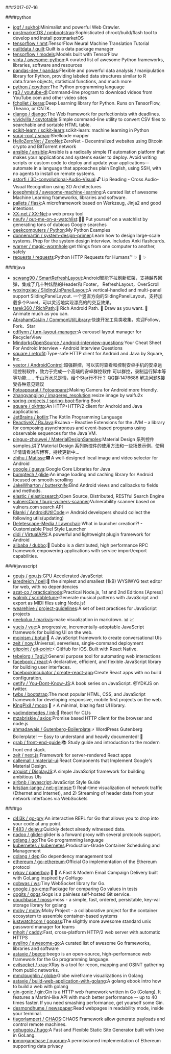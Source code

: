 ###2017-07-16

####python
* [iogf / sukhoi](https://github.com/iogf/sukhoi):Minimalist and powerful Web Crawler.
* [postmarketOS / pmbootstrap](https://github.com/postmarketOS/pmbootstrap):Sophisticated chroot/build/flash tool to develop and install postmarketOS
* [tensorflow / nmt](https://github.com/tensorflow/nmt):TensorFlow Neural Machine Translation Tutorial
* [quiltdata / quilt](https://github.com/quiltdata/quilt):Quilt is a data package manager
* [tensorflow / models](https://github.com/tensorflow/models):Models built with TensorFlow
* [vinta / awesome-python](https://github.com/vinta/awesome-python):A curated list of awesome Python frameworks, libraries, software and resources
* [pandas-dev / pandas](https://github.com/pandas-dev/pandas):Flexible and powerful data analysis / manipulation library for Python, providing labeled data structures similar to R data.frame objects, statistical functions, and much more
* [python / cpython](https://github.com/python/cpython):The Python programming language
* [rg3 / youtube-dl](https://github.com/rg3/youtube-dl):Command-line program to download videos from YouTube.com and other video sites
* [fchollet / keras](https://github.com/fchollet/keras):Deep Learning library for Python. Runs on TensorFlow, Theano, or CNTK.
* [django / django](https://github.com/django/django):The Web framework for perfectionists with deadlines.
* [vividvilla / csvtotable](https://github.com/vividvilla/csvtotable):Simple command-line utility to convert CSV files to searchable and sortable HTML table.
* [scikit-learn / scikit-learn](https://github.com/scikit-learn/scikit-learn):scikit-learn: machine learning in Python
* [suraj-root / smap](https://github.com/suraj-root/smap):Shellcode mapper
* [HelloZeroNet / ZeroNet](https://github.com/HelloZeroNet/ZeroNet):ZeroNet - Decentralized websites using Bitcoin crypto and BitTorrent network
* [ansible / ansible](https://github.com/ansible/ansible):Ansible is a radically simple IT automation platform that makes your applications and systems easier to deploy. Avoid writing scripts or custom code to deploy and update your applications— automate in a language that approaches plain English, using SSH, with no agents to install on remote systems.
* [astorfi / 3D-convolutional-Audio-Visual](https://github.com/astorfi/3D-convolutional-Audio-Visual):🔓 Lip Reading - Cross Audio-Visual Recognition using 3D Architectures
* [josephmisiti / awesome-machine-learning](https://github.com/josephmisiti/awesome-machine-learning):A curated list of awesome Machine Learning frameworks, libraries and software.
* [pallets / flask](https://github.com/pallets/flask):A microframework based on Werkzeug, Jinja2 and good intentions
* [XX-net / XX-Net](https://github.com/XX-net/XX-Net):a web proxy tool
* [neufv / put-me-on-a-watchlist](https://github.com/neufv/put-me-on-a-watchlist):👩‍💻 Put yourself on a watchlist by generating tons of dubious Google searches
* [geekcomputers / Python](https://github.com/geekcomputers/Python):My Python Examples
* [donnemartin / system-design-primer](https://github.com/donnemartin/system-design-primer):Learn how to design large-scale systems. Prep for the system design interview. Includes Anki flashcards.
* [warner / magic-wormhole](https://github.com/warner/magic-wormhole):get things from one computer to another, safely
* [requests / requests](https://github.com/requests/requests):Python HTTP Requests for Humans™ ✨ 🍰 ✨

####java
* [scwang90 / SmartRefreshLayout](https://github.com/scwang90/SmartRefreshLayout):Android智能下拉刷新框架，支持越界回弹，集成了几十种炫酷的Header和 Footer。 RefreshLayout，OverScroll
* [woxingxiao / SlidingUpPanelLayout](https://github.com/woxingxiao/SlidingUpPanelLayout):A vertical-handled and multi-panel support SlidingPanelLayout. 一个竖直方向的SlidingPanelLayout，支持加载多个Panel，可以灵活地实现漂亮的的交互效果。
* [tarek360 / RichPath](https://github.com/tarek360/RichPath):💪 Rich Android Path. 🤡 Draw as you want. 🎉 Animate much as you can.
* [AbrahamCaiJin / CommonUtilLibrary](https://github.com/AbrahamCaiJin/CommonUtilLibrary):快速开发工具类收集，欢迎Follow、Fork、Star
* [cdflynn / turn-layout-manager](https://github.com/cdflynn/turn-layout-manager):A carousel layout manager for RecyclerView
* [MindorksOpenSource / android-interview-questions](https://github.com/MindorksOpenSource/android-interview-questions):Your Cheat Sheet For Android Interview - Android Interview Questions
* [square / retrofit](https://github.com/square/retrofit):Type-safe HTTP client for Android and Java by Square, Inc.
* [yeetor / AndroidControl](https://github.com/yeetor/AndroidControl):超强群控，可以实时查看和控制安卓手机的安卓远程控制软件，致力于完成一个高端的安卓群控软件 可以群控，录制运行脚本等等功能...... 千山万水总是情，给个Star行不行？ QQ群:1476686 解决问题&接受各种意见建议
* [Fotoapparat / Fotoapparat](https://github.com/Fotoapparat/Fotoapparat):Making Camera for Android more friendly.
* [zhangyangjing / imageres_resolution](https://github.com/zhangyangjing/imageres_resolution):resize image by waifu2x
* [spring-projects / spring-boot](https://github.com/spring-projects/spring-boot):Spring Boot
* [square / okhttp](https://github.com/square/okhttp):An HTTP+HTTP/2 client for Android and Java applications.
* [JetBrains / kotlin](https://github.com/JetBrains/kotlin):The Kotlin Programming Language
* [ReactiveX / RxJava](https://github.com/ReactiveX/RxJava):RxJava – Reactive Extensions for the JVM – a library for composing asynchronous and event-based programs using observable sequences for the Java VM.
* [pinguo-zhouwei / MaterialDesignSamples](https://github.com/pinguo-zhouwei/MaterialDesignSamples):Material Design 系列控件samples,讲了Material Design 系列新控件的使用方法和一些场景示例，使用详情请看对应博客，持续更新中...
* [zhihu / Matisse](https://github.com/zhihu/Matisse):🎆 A well-designed local image and video selector for Android
* [google / guava](https://github.com/google/guava):Google Core Libraries for Java
* [bumptech / glide](https://github.com/bumptech/glide):An image loading and caching library for Android focused on smooth scrolling
* [JakeWharton / butterknife](https://github.com/JakeWharton/butterknife):Bind Android views and callbacks to fields and methods.
* [elastic / elasticsearch](https://github.com/elastic/elasticsearch):Open Source, Distributed, RESTful Search Engine
* [vulnersCom / burp-vulners-scanner](https://github.com/vulnersCom/burp-vulners-scanner):Vulnerability scanner based on vulners.com search API
* [Blankj / AndroidUtilCode](https://github.com/Blankj/AndroidUtilCode):🔥 Android developers should collect the following utils(updating)
* [Deletescape-Media / Lawnchair](https://github.com/Deletescape-Media/Lawnchair):What in launcher creation?! - Customizable Pixel Style Launcher
* [didi / VirtualAPK](https://github.com/didi/VirtualAPK):A powerful and lightweight plugin framework for Android
* [alibaba / dubbo](https://github.com/alibaba/dubbo):📢 Dubbo is a distributed, high performance RPC framework empowering applications with service import/export capabilities.

####javascript
* [gpujs / gpu.js](https://github.com/gpujs/gpu.js):GPU Accelerated JavaScript
* [jaredreich / pell](https://github.com/jaredreich/pell):📝 the simplest and smallest (1kB) WYSIWYG text editor for web, with no dependencies
* [azat-co / practicalnode](https://github.com/azat-co/practicalnode):Practical Node.js, 1st and 2nd Editions [Apress]
* [walmik / scribbletune](https://github.com/walmik/scribbletune):Generate musical patterns with JavaScript and export as MIDI files using Node.js!
* [wearehive / project-guidelines](https://github.com/wearehive/project-guidelines):A set of best practices for JavaScript projects
* [geekplux / markvis](https://github.com/geekplux/markvis):make visualization in markdown. 📊 📈
* [vuejs / vue](https://github.com/vuejs/vue):A progressive, incrementally-adoptable JavaScript framework for building UI on the web.
* [moinism / botui](https://github.com/moinism/botui):🤖 A JavaScript framework to create conversational UIs
* [zeit / now](https://github.com/zeit/now):Universal, serverless, single-command deployment
* [gitpoint / git-point](https://github.com/gitpoint/git-point):⚡️ GitHub for iOS. Built with React Native.
* [tebelorg / TagUI](https://github.com/tebelorg/TagUI):General purpose tool for automating web interactions
* [facebook / react](https://github.com/facebook/react):A declarative, efficient, and flexible JavaScript library for building user interfaces.
* [facebookincubator / create-react-app](https://github.com/facebookincubator/create-react-app):Create React apps with no build configuration.
* [getify / You-Dont-Know-JS](https://github.com/getify/You-Dont-Know-JS):A book series on JavaScript. @YDKJS on twitter.
* [twbs / bootstrap](https://github.com/twbs/bootstrap):The most popular HTML, CSS, and JavaScript framework for developing responsive, mobile first projects on the web.
* [KingPixil / moon](https://github.com/KingPixil/moon):🌙 ⚡️ A minimal, blazing fast UI library.
* [vadimdemedes / ink](https://github.com/vadimdemedes/ink):🌈 React for CLIs
* [mzabriskie / axios](https://github.com/mzabriskie/axios):Promise based HTTP client for the browser and node.js
* [ahmadawais / Gutenberg-Boilerplate](https://github.com/ahmadawais/Gutenberg-Boilerplate):⚡️ WordPress Gutenberg Boilerplate! — Easy to understand and heavily documented! 🎩
* [grab / front-end-guide](https://github.com/grab/front-end-guide):📚 Study guide and introduction to the modern front end stack.
* [zeit / next.js](https://github.com/zeit/next.js):Framework for server-rendered React apps
* [callemall / material-ui](https://github.com/callemall/material-ui):React Components that Implement Google's Material Design.
* [arguiot / DisplayJS](https://github.com/arguiot/DisplayJS):A simple JavaScript framework for building ambitious UIs
* [airbnb / javascript](https://github.com/airbnb/javascript):JavaScript Style Guide
* [kristian-lange / net-glimpse](https://github.com/kristian-lange/net-glimpse):1) Real-time visualization of network traffic (Ethernet and Internet), and 2) Streaming of header data from your network interfaces via WebSockets

####go
* [d4l3k / go-pry](https://github.com/d4l3k/go-pry):An interactive REPL for Go that allows you to drop into your code at any point.
* [F483 / dejavu](https://github.com/F483/dejavu):Quickly detect already witnessed data.
* [nadoo / glider](https://github.com/nadoo/glider):glider is a forward proxy with several protocols support.
* [golang / go](https://github.com/golang/go):The Go programming language
* [kubernetes / kubernetes](https://github.com/kubernetes/kubernetes):Production-Grade Container Scheduling and Management
* [golang / dep](https://github.com/golang/dep):Go dependency management tool
* [ethereum / go-ethereum](https://github.com/ethereum/go-ethereum):Official Go implementation of the Ethereum protocol
* [rykov / paperboy](https://github.com/rykov/paperboy):💌 💨 A Fast & Modern Email Campaign Delivery built with GoLang inspired by GoHugo
* [gobwas / ws](https://github.com/gobwas/ws):Tiny WebSocket library for Go.
* [google / go-cmp](https://github.com/google/go-cmp):Package for comparing Go values in tests
* [gogits / gogs](https://github.com/gogits/gogs):Gogs is a painless self-hosted Git service.
* [couchbase / moss](https://github.com/couchbase/moss):moss - a simple, fast, ordered, persistable, key-val storage library for golang
* [moby / moby](https://github.com/moby/moby):Moby Project - a collaborative project for the container ecosystem to assemble container-based systems
* [justwatchcom / gopass](https://github.com/justwatchcom/gopass):The slightly more awesome standard unix password manager for teams
* [mholt / caddy](https://github.com/mholt/caddy):Fast, cross-platform HTTP/2 web server with automatic HTTPS
* [avelino / awesome-go](https://github.com/avelino/awesome-go):A curated list of awesome Go frameworks, libraries and software
* [astaxie / beego](https://github.com/astaxie/beego):beego is an open-source, high-performance web framework for the Go programming language.
* [evilsocket / xray](https://github.com/evilsocket/xray):XRay is a tool for recon, mapping and OSINT gathering from public networks.
* [mmcloughlin / globe](https://github.com/mmcloughlin/globe):Globe wireframe visualizations in Golang
* [astaxie / build-web-application-with-golang](https://github.com/astaxie/build-web-application-with-golang):A golang ebook intro how to build a web with golang
* [gin-gonic / gin](https://github.com/gin-gonic/gin):Gin is a HTTP web framework written in Go (Golang). It features a Martini-like API with much better performance -- up to 40 times faster. If you need smashing performance, get yourself some Gin.
* [desmondhume / newspaper](https://github.com/desmondhume/newspaper):Read webpages in readability mode, inside your terminal.
* [tiagorlampert / CHAOS](https://github.com/tiagorlampert/CHAOS):CHAOS Framework allow generate payloads and control remote machines.
* [gohugoio / hugo](https://github.com/gohugoio/hugo):A Fast and Flexible Static Site Generator built with love in GoLang.
* [jpmorganchase / quorum](https://github.com/jpmorganchase/quorum):A permissioned implementation of Ethereum supporting data privacy
